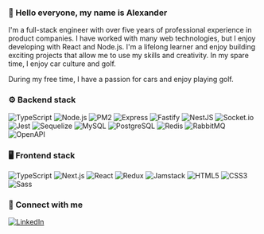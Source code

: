 ### 👋 Hello everyone, my name is Alexander

I'm a full-stack engineer with over five years of professional experience in product companies. I have worked with many web technologies, but I enjoy developing with React and Node.js. I'm a lifelong learner and enjoy building exciting projects that allow me to use my skills and creativity. In my spare time, I enjoy car culture and golf.

During my free time, I have a passion for cars and enjoy playing golf.

### ⚙️ Backend stack

![TypeScript](https://img.shields.io/badge/TypeScript-3178C6?style=for-the-badge&logo=TypeScript&logoColor=white)
![Node.js](https://img.shields.io/badge/Node.js-339933?style=for-the-badge&logo=Node.js&logoColor=white)
![PM2](https://img.shields.io/badge/PM2-2B037A?style=for-the-badge&logo=PM2&logoColor=white)
![Express](https://img.shields.io/badge/Express-FFFFFF?style=for-the-badge&logo=Express&logoColor=green)
![Fastify](https://img.shields.io/badge/Fastify-FFFFFF?style=for-the-badge&logo=Fastify&logoColor=black)
![NestJS](https://img.shields.io/badge/NestJS-FFFFFF?style=for-the-badge&logo=NestJS&logoColor=E0234E)
![Socket.io](https://img.shields.io/badge/Socket.io-FFFFFF?style=for-the-badge&logo=Socket.io&logoColor=black)
![Jest](https://img.shields.io/badge/Jest-FFFFFF?style=for-the-badge&logo=Jest&logoColor=brightgreen)
![Sequelize](https://img.shields.io/badge/Sequelize-52B0E7?style=for-the-badge&logo=Sequelize&logoColor=white)
![MySQL](https://img.shields.io/badge/MySQL-4479A1?style=for-the-badge&logo=MySQL&logoColor=white)
![PostgreSQL](https://img.shields.io/badge/PostgreSQL-4169E1?style=for-the-badge&logo=PostgreSQL&logoColor=white)
![Redis](https://img.shields.io/badge/Redis-DC382D?style=for-the-badge&logo=Redis&logoColor=white)
![RabbitMQ](https://img.shields.io/badge/RabbitMQ-FF6600?style=for-the-badge&logo=RabbitMQ&logoColor=white)
![OpenAPI](https://img.shields.io/badge/OpenAPI-6BA539?style=for-the-badge&logo=Swagger&logoColor=white)

### 🖥 Frontend stack
![TypeScript](https://img.shields.io/badge/TypeScript-3178C6?style=for-the-badge&logo=TypeScript&logoColor=white)
![Next.js](https://img.shields.io/badge/Next.js-000000?style=for-the-badge&logo=Next.js&logoColor=white)
![React](https://img.shields.io/badge/React-61DAFB?style=for-the-badge&logo=React&logoColor=black)
![Redux](https://img.shields.io/badge/Redux-764ABC?style=for-the-badge&logo=Redux&logoColor=white)
![Jamstack](https://img.shields.io/badge/Jamstack-F0047F?style=for-the-badge&logo=Jamstack&logoColor=white)
![HTML5](https://img.shields.io/badge/HTML5-E34F26?style=for-the-badge&logo=HTML5&logoColor=white)
![CSS3](https://img.shields.io/badge/CSS3-1572B6?style=for-the-badge&logo=CSS3&logoColor=white)
![Sass](https://img.shields.io/badge/Scss-CC6699?style=for-the-badge&logo=Sass&logoColor=white)

### 🤝 Connect with me
[<img alt="LinkedIn" src="https://img.shields.io/badge/LinkedIn-0A66C2?style=for-the-badge&logo=LinkedIn&logoColor=white" />][linkedin]

[linkedin]: https://www.linkedin.com/in/artamonovtech
